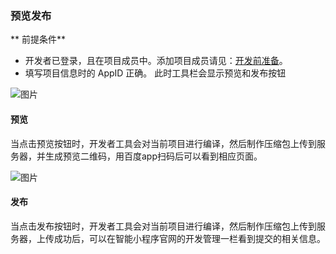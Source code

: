 
### 预览发布

** 前提条件**
- 开发者已登录，且在项目成员中。添加项目成员请见：<a href="https://smartprogram.baidu.com/docs/introduction/register_prepare/">开发前准备</a>。
- 填写项目信息时的 AppID 正确。
此时工具栏会显示预览和发布按钮

![图片](/img/game/tutorials/tool/工具13.png)


#### 预览

当点击预览按钮时，开发者工具会对当前项目进行编译，然后制作压缩包上传到服务器，并生成预览二维码，用百度app扫码后可以看到相应页面。

![图片](/img/game/tutorials/tool/工具14.png)

#### 发布
当点击发布按钮时，开发者工具会对当前项目进行编译，然后制作压缩包上传到服务器，上传成功后，可以在智能小程序官网的开发管理一栏看到提交的相关信息。
